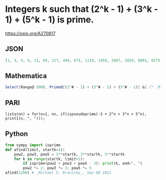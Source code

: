 # Integers k such that \(2^k \- 1\) \+ \(3^k \- 1\) \+ \(5^k \- 1\) is prime\.
https://oeis.org/A270817
## JSON
```JSON
[1, 3, 4, 9, 11, 69, 117, 449, 675, 1119, 1959, 2687, 2859, 8001, 8175, 24269]
```
## Mathematica
```Mathematica
Select[Range@ 3000, PrimeQ[(2^# - 1) + (3^# - 1) + (5^# - 1)] &] (* _Michael De Vlieger_, Mar 23 2016 *)
```
## PARI
```PARI
lista(nn) = for(n=1, nn, if(ispseudoprime(-3 + 2^n + 3^n + 5^n), print1(n, ", ")));
```
## Python
```Python
from sympy import isprime
def afind(limit, startk=1):
    pow2, pow3, pow5 = 2**startk, 3**startk, 5**startk
    for k in range(startk, limit+1):
        if isprime(pow2 + pow3 + pow5 - 3): print(k, end=", ")
        pow2 *= 2; pow3 *= 3; pow5 *= 5
afind(1200) # _Michael S. Branicky_, Sep 08 2021
```
